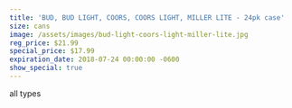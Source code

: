```yaml
---
title: 'BUD, BUD LIGHT, COORS, COORS LIGHT, MILLER LITE - 24pk case'
size: cans
image: /assets/images/bud-light-coors-light-miller-lite.jpg
reg_price: $21.99
special_price: $17.99
expiration_date: 2018-07-24 00:00:00 -0600
show_special: true
---
```


all types